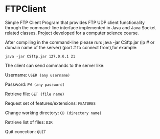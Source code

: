 # FTPClient
Simple FTP Client Program that provides FTP UDP client functionality through the command-line interface implemented in 
Java and Java Socket related classes. Project developed for a computer science course.

After compiling in the command-line please run:  java -jar CSftp.jar (ip # or domain name of the server) (port # to connect from),for example:

```java -jar CSftp.jar 127.0.0.1 21```

The client can send commands to the server like:

Username: ```USER (any username)```

Password: ```PW (any password)```

Retrieve file: ```GET (file name)```

Request set of features/extensions: ```FEATURES```

Change working directory: ```CD (directory name)```

Retrieve list of files: ```DIR```

Quit conection: ```QUIT```
